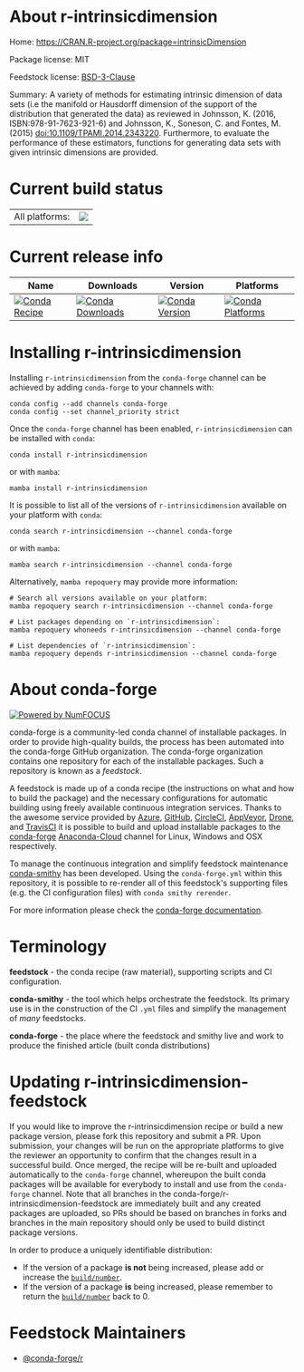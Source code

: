About r-intrinsicdimension
==========================

Home: https://CRAN.R-project.org/package=intrinsicDimension

Package license: MIT

Feedstock license: [BSD-3-Clause](https://github.com/conda-forge/r-intrinsicdimension-feedstock/blob/main/LICENSE.txt)

Summary: A variety of methods for estimating intrinsic dimension of data sets (i.e the manifold or Hausdorff dimension of the support of the distribution that generated the data) as reviewed in Johnsson, K. (2016, ISBN:978-91-7623-921-6) and Johnsson, K., Soneson, C. and Fontes, M. (2015) <doi:10.1109/TPAMI.2014.2343220>. Furthermore, to evaluate the performance of these estimators, functions for generating data sets with given intrinsic dimensions are provided.

Current build status
====================


<table><tr><td>All platforms:</td>
    <td>
      <a href="https://dev.azure.com/conda-forge/feedstock-builds/_build/latest?definitionId=11138&branchName=main">
        <img src="https://dev.azure.com/conda-forge/feedstock-builds/_apis/build/status/r-intrinsicdimension-feedstock?branchName=main">
      </a>
    </td>
  </tr>
</table>

Current release info
====================

| Name | Downloads | Version | Platforms |
| --- | --- | --- | --- |
| [![Conda Recipe](https://img.shields.io/badge/recipe-r--intrinsicdimension-green.svg)](https://anaconda.org/conda-forge/r-intrinsicdimension) | [![Conda Downloads](https://img.shields.io/conda/dn/conda-forge/r-intrinsicdimension.svg)](https://anaconda.org/conda-forge/r-intrinsicdimension) | [![Conda Version](https://img.shields.io/conda/vn/conda-forge/r-intrinsicdimension.svg)](https://anaconda.org/conda-forge/r-intrinsicdimension) | [![Conda Platforms](https://img.shields.io/conda/pn/conda-forge/r-intrinsicdimension.svg)](https://anaconda.org/conda-forge/r-intrinsicdimension) |

Installing r-intrinsicdimension
===============================

Installing `r-intrinsicdimension` from the `conda-forge` channel can be achieved by adding `conda-forge` to your channels with:

```
conda config --add channels conda-forge
conda config --set channel_priority strict
```

Once the `conda-forge` channel has been enabled, `r-intrinsicdimension` can be installed with `conda`:

```
conda install r-intrinsicdimension
```

or with `mamba`:

```
mamba install r-intrinsicdimension
```

It is possible to list all of the versions of `r-intrinsicdimension` available on your platform with `conda`:

```
conda search r-intrinsicdimension --channel conda-forge
```

or with `mamba`:

```
mamba search r-intrinsicdimension --channel conda-forge
```

Alternatively, `mamba repoquery` may provide more information:

```
# Search all versions available on your platform:
mamba repoquery search r-intrinsicdimension --channel conda-forge

# List packages depending on `r-intrinsicdimension`:
mamba repoquery whoneeds r-intrinsicdimension --channel conda-forge

# List dependencies of `r-intrinsicdimension`:
mamba repoquery depends r-intrinsicdimension --channel conda-forge
```


About conda-forge
=================

[![Powered by
NumFOCUS](https://img.shields.io/badge/powered%20by-NumFOCUS-orange.svg?style=flat&colorA=E1523D&colorB=007D8A)](https://numfocus.org)

conda-forge is a community-led conda channel of installable packages.
In order to provide high-quality builds, the process has been automated into the
conda-forge GitHub organization. The conda-forge organization contains one repository
for each of the installable packages. Such a repository is known as a *feedstock*.

A feedstock is made up of a conda recipe (the instructions on what and how to build
the package) and the necessary configurations for automatic building using freely
available continuous integration services. Thanks to the awesome service provided by
[Azure](https://azure.microsoft.com/en-us/services/devops/), [GitHub](https://github.com/),
[CircleCI](https://circleci.com/), [AppVeyor](https://www.appveyor.com/),
[Drone](https://cloud.drone.io/welcome), and [TravisCI](https://travis-ci.com/)
it is possible to build and upload installable packages to the
[conda-forge](https://anaconda.org/conda-forge) [Anaconda-Cloud](https://anaconda.org/)
channel for Linux, Windows and OSX respectively.

To manage the continuous integration and simplify feedstock maintenance
[conda-smithy](https://github.com/conda-forge/conda-smithy) has been developed.
Using the ``conda-forge.yml`` within this repository, it is possible to re-render all of
this feedstock's supporting files (e.g. the CI configuration files) with ``conda smithy rerender``.

For more information please check the [conda-forge documentation](https://conda-forge.org/docs/).

Terminology
===========

**feedstock** - the conda recipe (raw material), supporting scripts and CI configuration.

**conda-smithy** - the tool which helps orchestrate the feedstock.
                   Its primary use is in the construction of the CI ``.yml`` files
                   and simplify the management of *many* feedstocks.

**conda-forge** - the place where the feedstock and smithy live and work to
                  produce the finished article (built conda distributions)


Updating r-intrinsicdimension-feedstock
=======================================

If you would like to improve the r-intrinsicdimension recipe or build a new
package version, please fork this repository and submit a PR. Upon submission,
your changes will be run on the appropriate platforms to give the reviewer an
opportunity to confirm that the changes result in a successful build. Once
merged, the recipe will be re-built and uploaded automatically to the
`conda-forge` channel, whereupon the built conda packages will be available for
everybody to install and use from the `conda-forge` channel.
Note that all branches in the conda-forge/r-intrinsicdimension-feedstock are
immediately built and any created packages are uploaded, so PRs should be based
on branches in forks and branches in the main repository should only be used to
build distinct package versions.

In order to produce a uniquely identifiable distribution:
 * If the version of a package **is not** being increased, please add or increase
   the [``build/number``](https://docs.conda.io/projects/conda-build/en/latest/resources/define-metadata.html#build-number-and-string).
 * If the version of a package **is** being increased, please remember to return
   the [``build/number``](https://docs.conda.io/projects/conda-build/en/latest/resources/define-metadata.html#build-number-and-string)
   back to 0.

Feedstock Maintainers
=====================

* [@conda-forge/r](https://github.com/conda-forge/r/)


